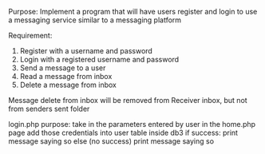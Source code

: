 Purpose:
Implement a program that will have users register and login to use a messaging
service similar to a messaging platform

Requirement:
1. Register with a username and password
2. Login with a registered username and password
3. Send a message to a user
4. Read a message from inbox
5. Delete a message from inbox

Message delete from inbox will be removed from Receiver inbox, but not from senders
sent folder

login.php purpose:
take in the parameters entered by user in the home.php page
add those credentials into user table inside db3
 if success: print message saying so
 else (no success) print message saying so
